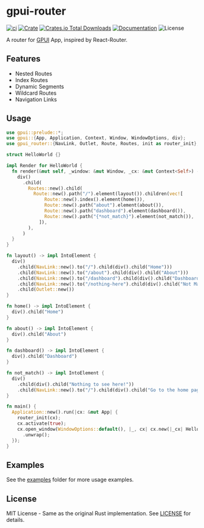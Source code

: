 # gpui-router

[![ci](https://github.com/justjavac/gpui-router/actions/workflows/build.yml/badge.svg)](https://github.com/justjavac/gpui-router/actions/workflows/build.yml)
[![Crate](https://img.shields.io/crates/v/gpui-router.svg)](https://crates.io/crates/gpui-router)
[![Crates.io Total Downloads](https://img.shields.io/crates/d/gpui-router)](https://crates.io/crates/gpui-router)
[![Documentation](https://docs.rs/gpui-router/badge.svg)](https://docs.rs/gpui-router)
![License](https://img.shields.io/crates/l/gpui-router.svg)

A router for [GPUI](https://www.gpui.rs/) App, inspired by React-Router.

## Features

- Nested Routes
- Index Routes
- Dynamic Segments
- Wildcard Routes
- Navigation Links

## Usage

```rust
use gpui::prelude::*;
use gpui::{App, Application, Context, Window, WindowOptions, div};
use gpui_router::{NavLink, Outlet, Route, Routes, init as router_init};

struct HelloWorld {}

impl Render for HelloWorld {
  fn render(&mut self, _window: &mut Window, _cx: &mut Context<Self>) -> impl IntoElement {
    div()
      .child(
        Routes::new().child(
          Route::new().path("/").element(layout()).children(vec![
              Route::new().index().element(home()),
              Route::new().path("about").element(about()),
              Route::new().path("dashboard").element(dashboard()),
              Route::new().path("{*not_match}").element(not_match()),
            ]),
        ),
      )
  }
}

fn layout() -> impl IntoElement {
  div()
    .child(NavLink::new().to("/").child(div().child("Home")))
    .child(NavLink::new().to("/about").child(div().child("About")))
    .child(NavLink::new().to("/dashboard").child(div().child("Dashboard")))
    .child(NavLink::new().to("/nothing-here").child(div().child("Not Match")))
    .child(Outlet::new())
}

fn home() -> impl IntoElement {
  div().child("Home")
}

fn about() -> impl IntoElement {
  div().child("About")
}

fn dashboard() -> impl IntoElement {
  div().child("Dashboard")
}

fn not_match() -> impl IntoElement {
  div()
    .child(div().child("Nothing to see here!"))
    .child(NavLink::new().to("/").child(div().child("Go to the home page")))
}

fn main() {
  Application::new().run(|cx: &mut App| {
    router_init(cx);
    cx.activate(true);
    cx.open_window(WindowOptions::default(), |_, cx| cx.new(|_cx| HelloWorld {}))
      .unwrap();
  });
}
```

## Examples

See the [examples](./crates/router/examples) folder for more usage examples.

## License

MIT License - Same as the original Rust implementation.
See [LICENSE](./LICENSE) for details.
